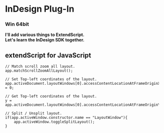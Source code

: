 # InDesign Plug-In
### Win 64bit

**I'll add various things to ExtendScript.**
<br>**Let's learn the InDesign SDK together.**

## extendScript for JavaScript
```
// Match scroll zoom all layout.
app.matchScrollZoomAllLayout();

// Set Top-left coordinates of the layout.
app.activeDocument.layoutWindows[0].accessContentLocationAtFrameOriginX = 0;

// Get Top-left coordinates of the layout.
y = app.activeDocument.layoutWindows[0].accessContentLocationAtFrameOriginY;

// Split / Unsplit layout.
if(app.activeWindow.constructor.name == "LayoutWindow"){
    app.activeWindow.toggleSplitLayout();
}
```
